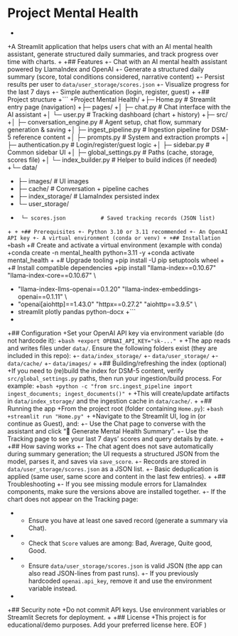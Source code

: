 # Project Mental Health
+
+A Streamlit application that helps users chat with an AI mental health assistant, generate structured daily summaries, and track progress over time with charts.
+
+## Features
+- Chat with an AI mental health assistant powered by LlamaIndex and OpenAI
+- Generate a structured daily summary (score, total conditions considered, narrative content)
+- Persist results per user to `data/user_storage/scores.json`
+- Visualize progress for the last 7 days
+- Simple authentication (login, register, guest)
+
+## Project structure
+```
+Project Mental Health/
+├─ Home.py                     # Streamlit entry page (navigation)
+├─ pages/
+│  ├─ chat.py                  # Chat interface with the AI assistant
+│  └─ user.py                  # Tracking dashboard (chart + history)
+├─ src/
+│  ├─ conversation_engine.py   # Agent setup, chat flow, summary generation & saving
+│  ├─ ingest_pipeline.py       # Ingestion pipeline for DSM-5 reference content
+│  ├─ prompts.py               # System and extraction prompts
+│  ├─ authentication.py        # Login/register/guest logic
+│  ├─ sidebar.py               # Common sidebar UI
+│  ├─ global_settings.py       # Paths (cache, storage, scores file)
+│  └─ index_builder.py         # Helper to build indices (if needed)
+└─ data/
+   ├─ images/                  # UI images
+   ├─ cache/                   # Conversation + pipeline caches
+   ├─ index_storage/           # LlamaIndex persisted index
+   └─ user_storage/
+      └─ scores.json           # Saved tracking records (JSON list)
+```
+
+## Prerequisites
+- Python 3.10 or 3.11 recommended
+- An OpenAI API key
+- A virtual environment (conda or venv)
+
+## Installation
+```bash
+# Create and activate a virtual environment (example with conda)
+conda create -n mental_health python=3.11 -y
+conda activate mental_health
+
+# Upgrade tooling
+pip install -U pip setuptools wheel
+
+# Install compatible dependencies
+pip install "llama-index==0.10.67" "llama-index-core==0.10.67" \
+  "llama-index-llms-openai==0.1.20" "llama-index-embeddings-openai==0.1.11" \
+  "openai[aiohttp]==1.43.0" "httpx==0.27.2" "aiohttp==3.9.5" \
+  streamlit plotly pandas python-docx
+```
+
+## Configuration
+Set your OpenAI API key via environment variable (do not hardcode it):
+```bash
+export OPENAI_API_KEY="sk-..."
+```
+The app reads and writes files under `data/`. Ensure the following folders exist (they are included in this repo):
+- `data/index_storage/`
+- `data/user_storage/`
+- `data/cache/`
+- `data/images/`
+
+## Building/refreshing the index (optional)
+If you need to (re)build the index for DSM-5 content, verify `src/global_settings.py` paths, then run your ingestion/build process. For example:
+```bash
+python -c "from src.ingest_pipeline import ingest_documents; ingest_documents()"
+```
+This will create/update artifacts in `data/index_storage/` and the ingestion cache in `data/cache/`.
+
+## Running the app
+From the project root (folder containing `Home.py`):
+```bash
+streamlit run "Home.py"
+```
+Navigate to the Streamlit UI, log in (or continue as Guest), and:
+- Use the Chat page to converse with the assistant and click “📝 Generate Mental Health Summary”.
+- Use the Tracking page to see your last 7 days’ scores and query details by date.
+
+## How saving works
+- The chat agent does not save automatically during summary generation; the UI requests a structured JSON from the model, parses it, and saves via `save_score`.
+- Records are stored in `data/user_storage/scores.json` as a JSON list.
+- Basic deduplication is applied (same user, same score and content in the last few entries).
+
+## Troubleshooting
+- If you see missing module errors for LlamaIndex components, make sure the versions above are installed together.
+- If the chart does not appear on the Tracking page:
+  - Ensure you have at least one saved record (generate a summary via Chat).
+  - Check that `Score` values are among: Bad, Average, Quite good, Good.
+  - Ensure `data/user_storage/scores.json` is valid JSON (the app can also read JSON-lines from past runs).
+- If you previously hardcoded `openai.api_key`, remove it and use the environment variable instead.
+
+## Security note
+Do not commit API keys. Use environment variables or Streamlit Secrets for deployment.
+
+## License
+This project is for educational/demo purposes. Add your preferred license here.
EOF
)
